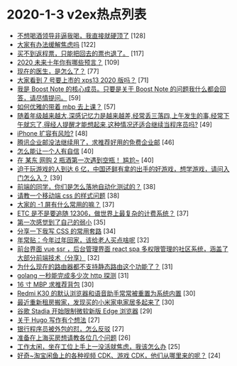 # 2020-1-3 v2ex热点列表

+ [不想喝酒领导非逼我喝，我直接就硬顶了](https://www.v2ex.com/t/634679#reply128) [128]
+ [大家有办法缓解焦虑吗](https://www.v2ex.com/t/634654#reply122) [122]
+ [买不到返程票，只能把回去的票也退了。](https://www.v2ex.com/t/634671#reply117) [117]
+ [2020 未来十年你有哪些预言？](https://www.v2ex.com/t/634636#reply109) [109]
+ [现在的医生，是怎么了？](https://www.v2ex.com/t/634784#reply77) [77]
+ [大家看到 7 号要上市的 xps13 2020 版吗？](https://www.v2ex.com/t/634696#reply71) [71]
+ [我是 Boost Note 的核心成员。只要是关于 Boost Note 的问题我什么都会回答，请尽情提问。](https://www.v2ex.com/t/634678#reply59) [59]
+ [如何优雅的带着 mbp 去上课？](https://www.v2ex.com/t/634685#reply57) [57]
+ [随着年级越来越大,深感记忆力是越来越差,经常丢三落四,上午发生的事,经常下午就忘了,得经人提醒才能想起来,这种情况还适合继续当程序员吗?](https://www.v2ex.com/t/634649#reply49) [49]
+ [iPhone 扩容有风险?](https://www.v2ex.com/t/634652#reply48) [48]
+ [腾讯企业邮没法继续用了，求推荐好用的免费企业邮](https://www.v2ex.com/t/634698#reply46) [46]
+ [怎么能让一个人有自信](https://www.v2ex.com/t/634699#reply40) [40]
+ [在 某东 网购 2 瓶酒第一次遇到空瓶！ 尴尬~](https://www.v2ex.com/t/634702#reply40) [40]
+ [迫于玩游戏的人到达 6 亿，中国还鲜有拿的出手的好游戏，想学游戏，请问入门怎么入？](https://www.v2ex.com/t/634796#reply39) [39]
+ [前端的同学，你们是怎么落地自动化测试的？](https://www.v2ex.com/t/634774#reply38) [38]
+ [请教一个移动端 css 的样式问题](https://www.v2ex.com/t/634807#reply38) [38]
+ [大家的 -1 屏有什么常用的嘛？](https://www.v2ex.com/t/634653#reply37) [37]
+ [ETC 是不是要追随 12306，做世界上最复杂的计费系统？](https://www.v2ex.com/t/634684#reply37) [37]
+ [第一次感觉到了自己的弱小](https://www.v2ex.com/t/634670#reply35) [35]
+ [分享一下我写 CSS 的常用套路](https://www.v2ex.com/t/634810#reply34) [34]
+ [年常贴：今年过年回家，该给老人买点啥呢](https://www.v2ex.com/t/634660#reply32) [32]
+ [前台界面 vue ssr ，后台管理界面 react spa 多权限管理的社区系统，涵盖了大部分前端技术（分享）](https://www.v2ex.com/t/634783#reply32) [32]
+ [为什么现在的路由器都不支持静态路由这个功能了？](https://www.v2ex.com/t/634657#reply31) [31]
+ [golang 一秒能完成多少次 http 探测](https://www.v2ex.com/t/634706#reply31) [31]
+ [16 寸 MBP 求推荐背包](https://www.v2ex.com/t/634645#reply30) [30]
+ [Redmi K30 的默认浏览器和语音助手常常被重置为系统内置](https://www.v2ex.com/t/634659#reply30) [30]
+ [最近重新租房搬家，发现买的小米家电家居多起来了](https://www.v2ex.com/t/634813#reply30) [30]
+ [谷歌 Stadia 开始限制微软新版 Edge 浏览器](https://www.v2ex.com/t/634793#reply29) [29]
+ [关于 Hugo 写作有个想法](https://www.v2ex.com/t/634733#reply27) [27]
+ [银行程序员被外包的怼，怎么反驳](https://www.v2ex.com/t/634842#reply27) [27]
+ [准备在上海买房想请教各位几个问题](https://www.v2ex.com/t/634856#reply26) [26]
+ [工作太闲，坐在工位上手上一没活就焦虑，我该怎么办](https://www.v2ex.com/t/634666#reply25) [25]
+ [好奇~淘宝闲鱼上的各种视频 CDK、游戏 CDK，他们从哪里来的呢？](https://www.v2ex.com/t/634632#reply24) [24]
